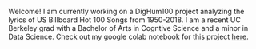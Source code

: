 Welcome!
I am currently working on a DigHum100 project analyzing the lyrics of US Billboard Hot 100 Songs from 1950-2018. I am a recent UC Berkeley grad with a Bachelor of Arts in Cogntive Science and a minor in Data Science. Check out my google colab notebook for this project [here](https://drive.google.com/file/d/1M3uG33s0Fw5GbTFT-0bhbLgzyPurx75a/view?usp=sharing). 
